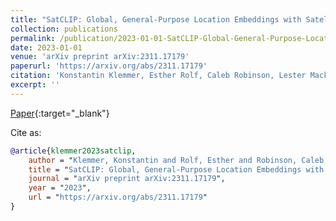 ```yaml
---
title: "SatCLIP: Global, General-Purpose Location Embeddings with Satellite Imagery"
collection: publications
permalink: /publication/2023-01-01-SatCLIP-Global-General-Purpose-Location-Embeddings-with-Satellite-Imagery
date: 2023-01-01
venue: 'arXiv preprint arXiv:2311.17179'
paperurl: 'https://arxiv.org/abs/2311.17179'
citation: 'Konstantin Klemmer, Esther Rolf, Caleb Robinson, Lester Mackey, Marc Ru{\ss}wurm. &quot;SatCLIP: Global, General-Purpose Location Embeddings with Satellite Imagery.&quot; arXiv preprint arXiv:2311.17179, 2023.'
excerpt: ''
---
```

[Paper](https://arxiv.org/abs/2311.17179){:target="_blank"}


Cite as: 
```bibtex
@article{klemmer2023satclip,
    author = "Klemmer, Konstantin and Rolf, Esther and Robinson, Caleb and Mackey, Lester and Ru{\ss}wurm, Marc",
    title = "SatCLIP: Global, General-Purpose Location Embeddings with Satellite Imagery",
    journal = "arXiv preprint arXiv:2311.17179",
    year = "2023",
    url = "https://arxiv.org/abs/2311.17179"
}
```